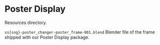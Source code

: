 # Poster Display

Resources directory.

`ss{sng}-poster_changer-poster_frame-001.blend`
Blender file of the frame shipped with our Poster Display package.

